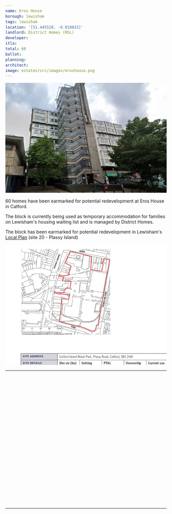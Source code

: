 ```yaml
---
name: Eros House
borough: lewisham
tags: lewisham
location: '[51.445520, -0.018815]'
landlord: District Homes (RSL)
developer: 
itla:
total: 60
ballot: 
planning: 
architect:
image: estates/src/images/eroshouse.png
---
```

![Eros House image](src/images/eroshouse.png)

60 homes have been earmarked for potential redevelopment at Eros House in Catford.

The block is currently being used as temporary accommodation for families on Lewisham's housing waiting list and is managed by District Homes.

The block has been earmarked for potential redevelopment in Lewisham's [Local Plan](https://s3-eu-west-2.amazonaws.com/commonplace-customer-assets/lewishamlocalplan/Central%20Jan%202021%20LEWISHAM%20LOCAL%20PLAN_accessible.pdf) (site 20 - Plassy Island)

![Eros House image](src/images/eroshousesite.png)

---

<!------------THE CODE BELOW RENDERS THE MAP - DO NOT EDIT! ---------------------------->

<div id="map" style="width: 100%; height: 400px;"></div>

<script>
  var map = L.map('map').setView({{ location }}, 13);
  L.tileLayer('https://tile.openstreetmap.org/{z}/{x}/{y}.png', {
  maxZoom: 19,
attribution: '&copy; <a href="http://www.openstreetmap.org/copyright">OpenStreetMap</a>'
}).addTo(map);
var circle = L.circle({{ location }}, {
    color: 'red',
    fillColor: '#f03',
    fillOpacity: 0.5,
    radius: 500
}).addTo(map);
</script>

---